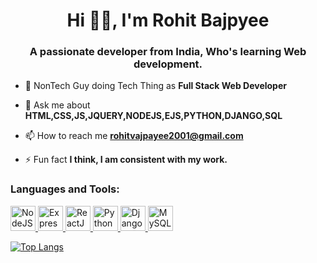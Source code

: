 
<h1 align="center">Hi 👋🏿, I'm Rohit Bajpyee </h1>
<h3 align="center">A passionate developer from India, Who's learning Web development.</h3>

- 🌱 NonTech Guy doing Tech Thing as **Full Stack Web Developer**

- 💬 Ask me about **HTML,CSS,JS,JQUERY,NODEJS,EJS,PYTHON,DJANGO,SQL**

- 📫 How to reach me **rohitvajpayee2001@gmail.com**

- ⚡ Fun fact **I think, I am consistent with my work.**

<!-- <h3 align="left">Connect with me:</h3> -->

<h3 align="left">Languages and Tools:</h3>
<p align="left"> 
 <a href="https://nodejs.com" target="blank" rel="noreferrer"> 
  <img src="https://cdn.jsdelivr.net/gh/devicons/devicon/icons/nodejs/nodejs-original.svg" alt="NodeJS" width="40" height="40"/> 
 </a>
  <a href="https://expressjs.com" arget="blank" rel="noreferrer"> 
  <img src="https://cdn.jsdelivr.net/gh/devicons/devicon/icons/express/express-original.svg" alt="ExpressJS" width="40" height="40"/> 
 </a>
    <a href="https://react.dev/" arget="blank" rel="noreferrer"> 
  <img src="https://cdn.jsdelivr.net/gh/devicons/devicon/icons/react/react-original-wordmark.svg" alt="ReactJS" width="40" height="40"/> 
    </a>
        <a href="https://www.python.org/" arget="blank" rel="noreferrer"> 
  <img src="https://cdn.jsdelivr.net/gh/devicons/devicon/icons/python/python-original-wordmark.svg" alt="Python" width="40" height="40"/> 
    </a>
            <a href="https://www.djangoproject.com/" arget="blank" rel="noreferrer"> 
  <img src="https://cdn.jsdelivr.net/gh/devicons/devicon/icons/django/django-plain.svg" alt="Django" width="40" height="40"/> 
    </a>
 <a href="https://www.mysql.com/" target="blank" rel="noreferrer"> 
  <img src="https://cdn.jsdelivr.net/gh/devicons/devicon/icons/mysql/mysql-original.svg" alt="MySQL" width="40" height="40"/> 
 </a>
 
 
</p>

[![Top Langs](https://github-readme-stats.vercel.app/api/top-langs/?username=rohit06-stack)](https://github.com/rohit06-stack/github-readme-stats)

